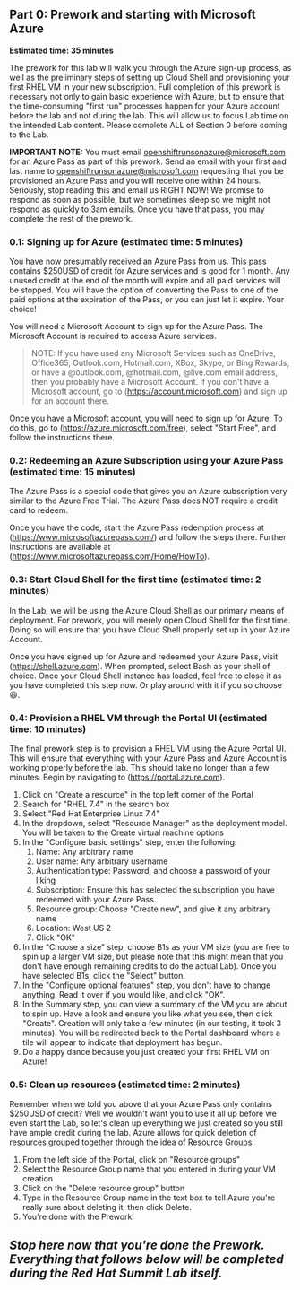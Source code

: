 ## Part 0: Prework and starting with Microsoft Azure
**Estimated time: 35 minutes**

The prework for this lab will walk you through the Azure sign-up process, as
well as the preliminary steps of setting up Cloud Shell and provisioning your
first RHEL VM in your new subscription. Full completion of this prework is
necessary not only to gain basic experience with Azure, but to ensure that
the time-consuming "first run" processes happen for your Azure account before
the lab and not during the lab. This will allow us to focus Lab time on the
intended Lab content. Please complete ALL of Section 0 before coming to the Lab.

**IMPORTANT NOTE:** You must email <openshiftrunsonazure@microsoft.com> for an Azure Pass
as part of this prework. Send an email with your first and last name to 
<openshiftrunsonazure@microsoft.com> requesting that you be provisioned an Azure
Pass and you will receive one within 24 hours. Seriously, stop reading this and
email us RIGHT NOW! We promise to respond as soon as possible, but we sometimes
sleep so we might not respond as quickly to 3am emails. Once you have that pass,
you may complete the rest of the prework.

### 0.1: Signing up for Azure (estimated time: 5 minutes)
You have now presumably received an Azure Pass from us. This pass contains 
$250USD of credit for Azure services and is good for 1 month. Any unused credit
at the end of the month will expire and all paid services will be stopped. You
will have the option of converting the Pass to one of the paid options at
the expiration of the Pass, or you can just let it expire. Your choice!

You will need a Microsoft Account to sign up for the Azure Pass. The Microsoft
Account is required to access Azure services.

> NOTE: 
> If you have used any Microsoft Services such as OneDrive, Office365, Outlook.com,
> Hotmail.com, XBox, Skype, or Bing Rewards, or have a @outlook.com, @hotmail.com,
> @live.com email address, then you probably have a Microsoft Account. If you 
> don't have a Microsoft account, go to (https://account.microsoft.com) and sign
> up for an account there.

Once you have a Microsoft account, you will need to sign up for Azure. To do this,
go to (https://azure.microsoft.com/free), select "Start Free", and follow the 
instructions there.

### 0.2: Redeeming an Azure Subscription using your Azure Pass (estimated time: 15 minutes)
The Azure Pass is a special code that gives you an Azure subscription very
similar to the Azure Free Trial. The Azure Pass does NOT require a credit card 
to redeem. 

Once you have the code, start the Azure Pass redemption process at 
(https://www.microsoftazurepass.com/)
and follow the steps there. Further instructions are available at 
(https://www.microsoftazurepass.com/Home/HowTo).

### 0.3: Start Cloud Shell for the first time (estimated time: 2 minutes)
In the Lab, we will be using the Azure Cloud Shell as our primary means of
deployment. For prework, you will merely open Cloud Shell for the first time.
Doing so will ensure that you have Cloud Shell properly set up in your Azure
Account. 

Once you have signed up for Azure and redeemed your Azure Pass, visit
(https://shell.azure.com). When prompted, select
Bash as your shell of choice. Once your Cloud Shell instance has loaded, feel
free to close it as you have completed this step now. Or play around with it if
you so choose :smiley:.

### 0.4: Provision a RHEL VM through the Portal UI (estimated time: 10 minutes)
The final prework step is to provision a RHEL VM using the Azure Portal UI. This
will ensure that everything with your Azure Pass and Azure Account is working
properly before the lab. This should take no longer than a few minutes. Begin by
navigating to (https://portal.azure.com).

1. Click on "Create a resource" in the top left corner of the Portal
1. Search for "RHEL 7.4" in the search box
1. Select "Red Hat Enterprise Linux 7.4"
1. In the dropdown, select "Resource Manager" as the deployment model. You will
be taken to the Create virtual machine options
1. In the "Configure basic settings" step, enter the following:
    1. Name: Any arbitrary name
    1. User name: Any arbitrary username
    1. Authentication type: Password, and choose a password of your liking
    1. Subscription: Ensure this has selected the subscription you have redeemed
    with your Azure Pass.
    1. Resource group: Choose "Create new", and give it any arbitrary name
    1. Location: West US 2
    1. Click "OK"
1. In the "Choose a size" step, choose B1s as your VM size (you are free to
spin up a larger VM size, but please note that this might mean that you don't
have enough remaining credits to do the actual Lab). Once you have selected B1s, 
click the "Select" button.
1. In the "Configure optional features" step, you don't have to change anything.
Read it over if you would like, and click "OK".
1. In the Summary step, you can view a summary of the VM you are about to spin up.
Have a look and ensure you like what you see, then click "Create". Creation will
only take a few minutes (in our testing, it took 3 minutes). You will be
redirected back to the Portal dashboard where a tile will appear to indicate
that deployment has begun.
1. Do a happy dance because you just created your first RHEL VM on Azure!

### 0.5: Clean up resources (estimated time: 2 minutes)
Remember when we told you above that your Azure Pass only contains $250USD of
credit? Well we wouldn't want you to use it all up before we even start the Lab,
so let's clean up everything we just created so you still have ample credit
during the lab. Azure allows for quick deletion of resources grouped together
through the idea of Resource Groups. 

1. From the left side of the Portal, click on "Resource groups"
1. Select the Resource Group name that you entered in during your VM creation
1. Click on the "Delete resource group" button
1. Type in the Resource Group name in the text box to tell Azure you're really
sure about deleting it, then click Delete.
1. You're done with the Prework! 

__*Stop here now that you're done the Prework. Everything that follows below will
be completed during the Red Hat Summit Lab itself.*__
---